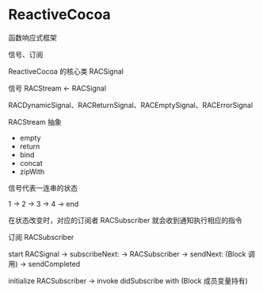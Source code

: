 # ReactiveCocoa

函数响应式框架

信号、订阅

ReactiveCocoa 的核心类 RACSignal

信号 RACStream <- RACSignal

RACDynamicSignal、RACReturnSignal、RACEmptySignal、RACErrorSignal

RACStream 抽象

- empty
- return
- bind
- concat
- zipWith

信号代表一连串的状态

1 -> 2 -> 3 -> 4 -> end

在状态改变时，对应的订阅者 RACSubscriber 就会收到通知执行相应的指令

订阅 RACSubscriber

start RACSignal -> subscribeNext: -> RACSubscriber -> sendNext: (Block 调用) -> sendCompleted

initialize RACSubscriber -> invoke didSubscribe with (Block 成员变量持有)

